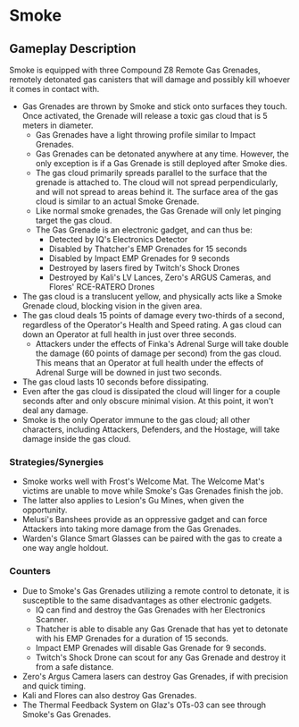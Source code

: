 # Smoke

## Gameplay Description

Smoke is equipped with three Compound Z8 Remote Gas Grenades, remotely detonated gas canisters that will damage and possibly kill whoever it comes in contact with.

- Gas Grenades are thrown by Smoke and stick onto surfaces they touch. Once activated, the Grenade will release a toxic gas cloud that is 5 meters in diameter.
  - Gas Grenades have a light throwing profile similar to Impact Grenades.
  - Gas Grenades can be detonated anywhere at any time. However, the only exception is if a Gas Grenade is still deployed after Smoke dies.
  - The gas cloud primarily spreads parallel to the surface that the grenade is attached to. The cloud will not spread perpendicularly, and will not spread to areas behind it. The surface area of the gas cloud is similar to an actual Smoke Grenade.
  - Like normal smoke grenades, the Gas Grenade will only let pinging target the gas cloud.
  - The Gas Grenade is an electronic gadget, and can thus be:
    - Detected by IQ's Electronics Detector
    - Disabled by Thatcher's EMP Grenades for 15 seconds
    - Disabled by Impact EMP Grenades for 9 seconds
    - Destroyed by lasers fired by Twitch's Shock Drones
    - Destroyed by Kali's LV Lances, Zero's ARGUS Cameras, and Flores' RCE-RATERO Drones
- The gas cloud is a translucent yellow, and physically acts like a Smoke Grenade cloud, blocking vision in the given area.
- The gas cloud deals 15 points of damage every two-thirds of a second, regardless of the Operator's Health and Speed rating. A gas cloud can down an Operator at full health in just over three seconds.
  - Attackers under the effects of Finka's Adrenal Surge will take double the damage (60 points of damage per second) from the gas cloud. This means that an Operator at full health under the effects of Adrenal Surge will be downed in just two seconds.
- The gas cloud lasts 10 seconds before dissipating.
- Even after the gas cloud is dissipated the cloud will linger for a couple seconds after and only obscure minimal vision. At this point, it won't deal any damage.
- Smoke is the only Operator immune to the gas cloud; all other characters, including Attackers, Defenders, and the Hostage, will take damage inside the gas cloud.

### Strategies/Synergies

- Smoke works well with Frost's Welcome Mat. The Welcome Mat's victims are unable to move while Smoke's Gas Grenades finish the job.
- The latter also applies to Lesion's Gu Mines, when given the opportunity.
- Melusi's Banshees provide as an oppressive gadget and can force Attackers into taking more damage from the Gas Grenades.
- Warden's Glance Smart Glasses can be paired with the gas to create a one way angle holdout.

### Counters

- Due to Smoke's Gas Grenades utilizing a remote control to detonate, it is susceptible to the same disadvantages as other electronic gadgets.
  - IQ can find and destroy the Gas Grenades with her Electronics Scanner.
  - Thatcher is able to disable any Gas Grenade that has yet to detonate with his EMP Grenades for a duration of 15 seconds.
  - Impact EMP Grenades will disable Gas Grenade for 9 seconds.
  - Twitch's Shock Drone can scout for any Gas Grenade and destroy it from a safe distance.
- Zero's Argus Camera lasers can destroy Gas Grenades, if with precision and quick timing.
- Kali and Flores can also destroy Gas Grenades.
- The Thermal Feedback System on Glaz's OTs-03 can see through Smoke's Gas Grenades.
